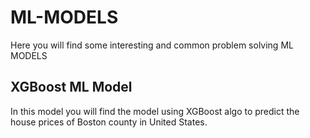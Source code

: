 # ML-MODELS
Here you will find some interesting and common problem solving ML MODELS
## XGBoost ML Model
In this model you will find the model using XGBoost algo to predict the house prices of Boston county in  United States.
